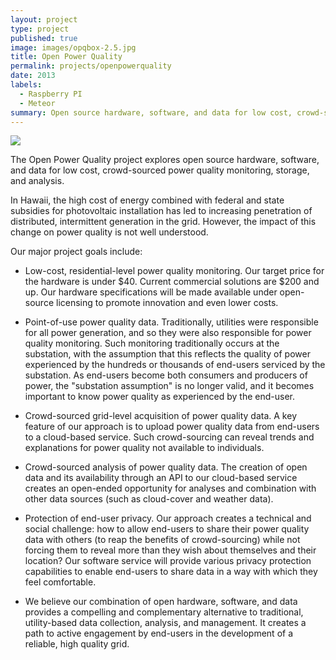 ```yaml
---
layout: project
type: project
published: true
image: images/opqbox-2.5.jpg
title: Open Power Quality
permalink: projects/openpowerquality
date: 2013
labels:
  - Raspberry PI
  - Meteor
summary: Open source hardware, software, and data for low cost, crowd-sourced power quality monitoring, storage, and analysis.
---
```


<img class="ui medium right floated rounded image" src="{{ site.baseurl }}/images/opqbox-2.5.jpg">

The Open Power Quality project explores open source hardware, software, and data for low cost, crowd-sourced power quality monitoring, storage, and analysis.

In Hawaii, the high cost of energy combined with federal and state subsidies for photovoltaic installation has led to increasing penetration of distributed, intermittent generation in the grid. However, the impact of this change on power quality is not well understood.

Our major project goals include:

* Low-cost, residential-level power quality monitoring. Our target price for the hardware is under $40. Current commercial solutions are $200 and up. Our hardware specifications will be made available under open-source licensing to promote innovation and even lower costs.

* Point-of-use power quality data. Traditionally, utilities were responsible for all power generation, and so they were also responsible for power quality monitoring. Such monitoring traditionally occurs at the substation, with the assumption that this reflects the quality of power experienced by the hundreds or thousands of end-users serviced by the substation. As end-users become both consumers and producers of power, the "substation assumption" is no longer valid, and it becomes important to know power quality as experienced by the end-user.

* Crowd-sourced grid-level acquisition of power quality data. A key feature of our approach is to upload power quality data from end-users to a cloud-based service. Such crowd-sourcing can reveal trends and explanations for power quality not available to individuals.

* Crowd-sourced analysis of power quality data. The creation of open data and its availability through an API to our cloud-based service creates an open-ended opportunity for analyses and combination with other data sources (such as cloud-cover and weather data).

* Protection of end-user privacy. Our approach creates a technical and social challenge: how to allow end-users to share their power quality data with others (to reap the benefits of crowd-sourcing) while not forcing them to reveal more than they wish about themselves and their location? Our software service will provide various privacy protection capabilities to enable end-users to share data in a way with which they feel comfortable.

* We believe our combination of open hardware, software, and data provides a compelling and complementary alternative to traditional, utility-based data collection, analysis, and management. It creates a path to active engagement by end-users in the development of a reliable, high quality grid.
